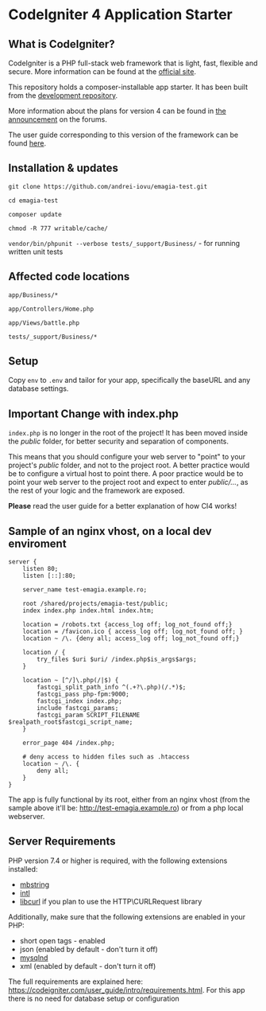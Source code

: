 # CodeIgniter 4 Application Starter

## What is CodeIgniter?

CodeIgniter is a PHP full-stack web framework that is light, fast, flexible and secure.
More information can be found at the [official site](http://codeigniter.com).

This repository holds a composer-installable app starter.
It has been built from the
[development repository](https://github.com/codeigniter4/CodeIgniter4).

More information about the plans for version 4 can be found in [the announcement](http://forum.codeigniter.com/thread-62615.html) on the forums.

The user guide corresponding to this version of the framework can be found
[here](https://codeigniter4.github.io/userguide/).

## Installation & updates

`git clone https://github.com/andrei-iovu/emagia-test.git`

`cd emagia-test`

`composer update`

`chmod -R 777 writable/cache/`

`vendor/bin/phpunit --verbose tests/_support/Business/` - for running written unit tests

## Affected code locations

`app/Business/*`

`app/Controllers/Home.php`

`app/Views/battle.php`

`tests/_support/Business/*`

## Setup

Copy `env` to `.env` and tailor for your app, specifically the baseURL
and any database settings.

## Important Change with index.php

`index.php` is no longer in the root of the project! It has been moved inside the *public* folder,
for better security and separation of components.

This means that you should configure your web server to "point" to your project's *public* folder, and
not to the project root. A better practice would be to configure a virtual host to point there. A poor practice would be to point your web server to the project root and expect to enter *public/...*, as the rest of your logic and the
framework are exposed.

**Please** read the user guide for a better explanation of how CI4 works!

## Sample of an nginx vhost, on a local dev enviroment

```
server {
    listen 80;
    listen [::]:80;

    server_name test-emagia.example.ro;

    root /shared/projects/emagia-test/public;
    index index.php index.html index.htm;

    location = /robots.txt {access_log off; log_not_found off;}
    location = /favicon.ico { access_log off; log_not_found off; }
    location ~ /\. {deny all; access_log off; log_not_found off;}

    location / {
        try_files $uri $uri/ /index.php$is_args$args;
    }

    location ~ [^/]\.php(/|$) {
        fastcgi_split_path_info ^(.+?\.php)(/.*)$;
        fastcgi_pass php-fpm:9000;
        fastcgi_index index.php;
        include fastcgi_params;
        fastcgi_param SCRIPT_FILENAME $realpath_root$fastcgi_script_name;
    }

    error_page 404 /index.php;

    # deny access to hidden files such as .htaccess
    location ~ /\. {
        deny all;
    }
}
```
The app is fully functional by its root, either from an nginx vhost (from the sample above it'll be: http://test-emagia.example.ro) or from a php local webserver.

## Server Requirements

PHP version 7.4 or higher is required, with the following extensions installed:

- [mbstring](http://php.net/manual/en/mbstring.installation.php)
- [intl](http://php.net/manual/en/intl.requirements.php)
- [libcurl](http://php.net/manual/en/curl.requirements.php) if you plan to use the HTTP\CURLRequest library

Additionally, make sure that the following extensions are enabled in your PHP:

- short open tags - enabled
- json (enabled by default - don't turn it off)
- [mysqlnd](http://php.net/manual/en/mysqlnd.install.php)
- xml (enabled by default - don't turn it off)

The full requirements are explained here: https://codeigniter.com/user_guide/intro/requirements.html. For this app there is no need for database setup or configuration

